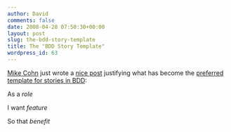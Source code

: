 ```yaml
---
author: David
comments: false
date: 2008-04-28 07:50:30+00:00
layout: post
slug: the-bdd-story-template
title: The "BDD Story Template"
wordpress_id: 63
---
```


[Mike Cohn](http://blog.mountaingoatsoftware.com/) just wrote a [nice post](http://blog.mountaingoatsoftware.com/?p=24) justifying what has become the [preferred template for stories in BDD](http://dannorth.net/whats-in-a-story):






As a _role_  

I want _feature_  

So that _benefit_
